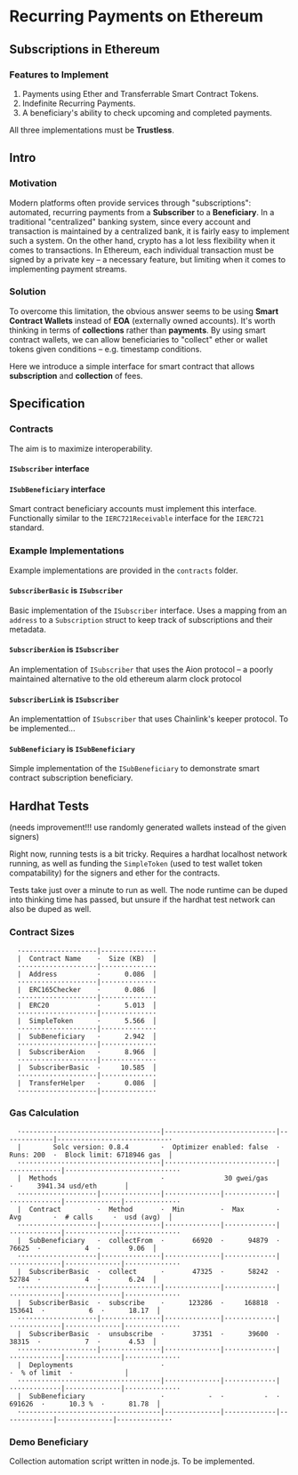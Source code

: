 # Recurring Payments on Ethereum
## Subscriptions in Ethereum

### Features to Implement
1. Payments using Ether and Transferrable Smart Contract Tokens.
2. Indefinite Recurring Payments.
3. A beneficiary's ability to check upcoming and completed payments.

All three implementations must be **Trustless**.

## Intro
### Motivation
Modern platforms often provide services through "subscriptions": automated, recurring payments from a **Subscriber** to a **Beneficiary**. In a traditional "centralized" banking system, since every account and transaction is maintained by a centralized bank, it is fairly easy to implement such a system. On the other hand, crypto has a lot less flexibility when it comes to transactions. In Ethereum, each individual transaction must be signed by a private key &ndash; a necessary feature, but limiting when it comes to implementing payment streams.

### Solution
To overcome this limitation, the obvious answer seems to be using **Smart Contract Wallets** instead of **EOA** (externally owned accounts). It's worth thinking in terms of **collections** rather than **payments**. By using smart contract wallets, we can allow beneficiaries to "collect" ether or wallet tokens given conditions &ndash; e.g. timestamp conditions.

Here we introduce a simple interface for smart contract that allows **subscription** and **collection** of fees.

## Specification
### Contracts
The aim is to maximize interoperability.

#### `ISubscriber` interface


#### `ISubBeneficiary` interface
Smart contract beneficiary accounts must implement this interface. Functionally similar to the `IERC721Receivable` interface for the `IERC721` standard.

### Example Implementations
Example implementations are provided in the `contracts` folder.

#### `SubscriberBasic` is `ISubscriber`
Basic implementation of the `ISubscriber` interface. Uses a mapping from an `address` to a `Subscription` struct to keep track of subscriptions and their metadata.

#### `SubscriberAion` is `ISubscriber`
An implementation of `ISubscriber` that uses the Aion protocol &ndash; a poorly maintained alternative to the old ethereum alarm clock protocol

#### `SubscriberLink` is `ISubscriber`
An implementattion of `ISubscriber` that uses Chainlink's keeper protocol. To be implemented...

#### `SubBeneficiary` is `ISubBeneficiary`
Simple implementation of the `ISubBeneficiary` to demonstrate smart contract subscription beneficiary.

## Hardhat Tests
(needs improvement!!! use randomly generated wallets instead of the given signers)

Right now, running tests is a bit tricky. Requires a hardhat localhost network running, as well as funding the `SimpleToken` (used to test wallet token compatability) for the signers and ether for the contracts.

Tests take just over a minute to run as well. The node runtime can be duped into thinking time has passed, but unsure if the hardhat test network can also be duped as well.

### Contract Sizes
```
  ·-------------------|-------------·
  |  Contract Name    ·  Size (KB)  │
  ····················|··············
  |  Address          ·      0.086  │
  ····················|··············
  |  ERC165Checker    ·      0.086  │
  ····················|··············
  |  ERC20            ·      5.013  │
  ····················|··············
  |  SimpleToken      ·      5.566  │
  ····················|··············
  |  SubBeneficiary   ·      2.942  │
  ····················|··············
  |  SubscriberAion   ·      8.966  │
  ····················|··············
  |  SubscriberBasic  ·     10.585  │
  ····················|··············
  |  TransferHelper   ·      0.086  │
  ·-------------------|-------------·
```


### Gas Calculation
```
  ·-----------------------------------|----------------------------|-------------|----------------------------·
  |        Solc version: 0.8.4        ·  Optimizer enabled: false  ·  Runs: 200  ·  Block limit: 6718946 gas  │
  ····································|····························|·············|·····························
  |  Methods                          ·               30 gwei/gas                ·      3941.34 usd/eth       │
  ····················|···············|··············|·············|·············|··············|··············
  |  Contract         ·  Method       ·  Min         ·  Max        ·  Avg        ·  # calls     ·  usd (avg)  │
  ····················|···············|··············|·············|·············|··············|··············
  |  SubBeneficiary   ·  collectFrom  ·       66920  ·      94879  ·      76625  ·           4  ·       9.06  │
  ····················|···············|··············|·············|·············|··············|··············
  |  SubscriberBasic  ·  collect      ·       47325  ·      58242  ·      52784  ·           4  ·       6.24  │
  ····················|···············|··············|·············|·············|··············|··············
  |  SubscriberBasic  ·  subscribe    ·      123286  ·     168818  ·     153641  ·           6  ·      18.17  │
  ····················|···············|··············|·············|·············|··············|··············
  |  SubscriberBasic  ·  unsubscribe  ·       37351  ·      39600  ·      38315  ·           7  ·       4.53  │
  ····················|···············|··············|·············|·············|··············|··············
  |  Deployments                      ·                                          ·  % of limit  ·             │
  ····································|··············|·············|·············|··············|··············
  |  SubBeneficiary                   ·           -  ·          -  ·     691626  ·      10.3 %  ·      81.78  │
  ·-----------------------------------|--------------|-------------|-------------|--------------|-------------·
```

### Demo Beneficiary
Collection automation script written in node.js.
To be implemented.